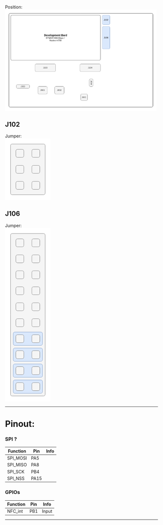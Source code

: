 Position:  
<img src=../../../Documentation/Jumper/HardwareJumper-J106.png width="500">

## J102

Jumper:  
<img src=../../../Documentation/Jumper/HardwareJumper-J102_SPI.png width="150">

## J106

Jumper:  
<img src=../../../Documentation/Jumper/HardwareJumper-J106_F469_SPI.png width="150">
 
 ---

# Pinout:

### SPI ?
| Function | Pin | Info |
|----------|-----|------|
| SPI_MOSI  | PA5 | |
| SPI_MISO | PA8 | |
| SPI_SCK | PB4 | |
| SPI_NSS | PA15 | |

### GPIOs
| Function | Pin | Info |
|----------|-----|------|
| NFC_int   | PB1 | Input |

---

